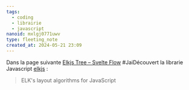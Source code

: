 ```yaml
---
tags:
  - coding
  - librairie
  - javascript
nanoid: mxlgj0771uwv
type: fleeting_note
created_at: 2024-05-21 23:09
---
```

Dans la page suivante [Elkjs Tree – Svelte Flow](https://svelteflow.dev/examples/layout/elkjs) #JaiDécouvert la librarie Javascript [elkjs](https://github.com/kieler/elkjs) :

> ELK's layout algorithms for JavaScript
